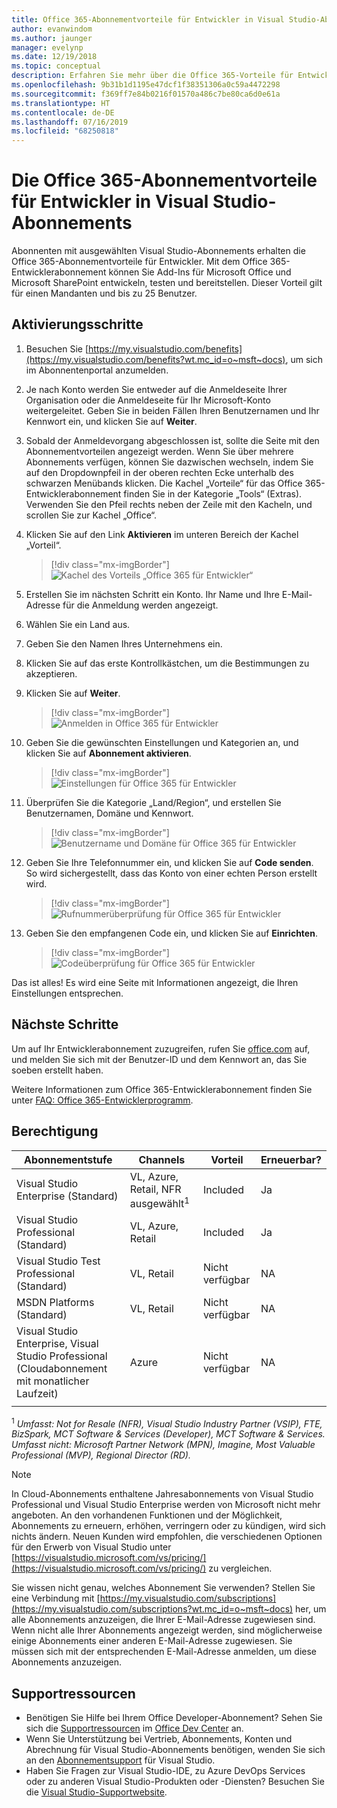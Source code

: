 ```yaml
---
title: Office 365-Abonnementvorteile für Entwickler in Visual Studio-Abonnements | Microsoft-Dokumentation
author: evanwindom
ms.author: jaunger
manager: evelynp
ms.date: 12/19/2018
ms.topic: conceptual
description: Erfahren Sie mehr über die Office 365-Vorteile für Entwickler, die in Ihrem Visual Studio-Abonnement enthalten sind.
ms.openlocfilehash: 9b31b1d1195e47dcf1f38351306a0c59a4472298
ms.sourcegitcommit: f369ff7e84b0216f01570a486c7be80ca6d0e61a
ms.translationtype: HT
ms.contentlocale: de-DE
ms.lasthandoff: 07/16/2019
ms.locfileid: "68250818"
---
```

# <a name="the-office-365-developer-subscription-benefit-in-visual-studio-subscriptions"></a>Die Office 365-Abonnementvorteile für Entwickler in Visual Studio-Abonnements

Abonnenten mit ausgewählten Visual Studio-Abonnements erhalten die Office 365-Abonnementvorteile für Entwickler.  Mit dem Office 365-Entwicklerabonnement können Sie Add-Ins für Microsoft Office und Microsoft SharePoint entwickeln, testen und bereitstellen.  Dieser Vorteil gilt für einen Mandanten und bis zu 25 Benutzer.

## <a name="activation-steps"></a>Aktivierungsschritte

1. Besuchen Sie [https://my.visualstudio.com/benefits](https://my.visualstudio.com/benefits?wt.mc_id=o~msft~docs), um sich im Abonnentenportal anzumelden.

2. Je nach Konto werden Sie entweder auf die Anmeldeseite Ihrer Organisation oder die Anmeldeseite für Ihr Microsoft-Konto weitergeleitet.   Geben Sie in beiden Fällen Ihren Benutzernamen und Ihr Kennwort ein, und klicken Sie auf **Weiter**.

3. Sobald der Anmeldevorgang abgeschlossen ist, sollte die Seite mit den Abonnementvorteilen angezeigt werden.  Wenn Sie über mehrere Abonnements verfügen, können Sie dazwischen wechseln, indem Sie auf den Dropdownpfeil in der oberen rechten Ecke unterhalb des schwarzen Menübands klicken.  Die Kachel „Vorteile“ für das Office 365-Entwicklerabonnement finden Sie in der Kategorie „Tools“ (Extras).  Verwenden Sie den Pfeil rechts neben der Zeile mit den Kacheln, und scrollen Sie zur Kachel „Office“.

4. Klicken Sie auf den Link **Aktivieren** im unteren Bereich der Kachel „Vorteil“.
   > [!div class="mx-imgBorder"]
   > ![Kachel des Vorteils „Office 365 für Entwickler“](_img/vs-office-dev/vs-office-dev-tile.png)

5. Erstellen Sie im nächsten Schritt ein Konto.  Ihr Name und Ihre E-Mail-Adresse für die Anmeldung werden angezeigt.
6. Wählen Sie ein Land aus.
7. Geben Sie den Namen Ihres Unternehmens ein.
8. Klicken Sie auf das erste Kontrollkästchen, um die Bestimmungen zu akzeptieren.
9. Klicken Sie auf **Weiter**.
   > [!div class="mx-imgBorder"]
   > ![Anmelden in Office 365 für Entwickler](_img/vs-office-dev/vs-office-dev-signup.png)

10. Geben Sie die gewünschten Einstellungen und Kategorien an, und klicken Sie auf **Abonnement aktivieren**.
    > [!div class="mx-imgBorder"]
    > ![Einstellungen für Office 365 für Entwickler](_img/vs-office-dev/vs-office-dev-preferences.png)

11. Überprüfen Sie die Kategorie „Land/Region“, und erstellen Sie Benutzernamen, Domäne und Kennwort.
    > [!div class="mx-imgBorder"]
    > ![Benutzername und Domäne für Office 365 für Entwickler](_img/vs-office-dev/vs-office-dev-domain.png)

12. Geben Sie Ihre Telefonnummer ein, und klicken Sie auf **Code senden**.  So wird sichergestellt, dass das Konto von einer echten Person erstellt wird.
    > [!div class="mx-imgBorder"]
    > ![Rufnummerüberprüfung für Office 365 für Entwickler](_img/vs-office-dev/vs-office-dev-send-code.png)

13. Geben Sie den empfangenen Code ein, und klicken Sie auf **Einrichten**.
    > [!div class="mx-imgBorder"]
    > ![Codeüberprüfung für Office 365 für Entwickler](_img/vs-office-dev/vs-office-dev-setup.png)

Das ist alles!  Es wird eine Seite mit Informationen angezeigt, die Ihren Einstellungen entsprechen.

## <a name="next-steps"></a>Nächste Schritte

Um auf Ihr Entwicklerabonnement zuzugreifen, rufen Sie [office.com](https://www.office.com) auf, und melden Sie sich mit der Benutzer-ID und dem Kennwort an, das Sie soeben erstellt haben.

Weitere Informationen zum Office 365-Entwicklerabonnement finden Sie unter [FAQ: Office 365-Entwicklerprogramm](/office/developer-program/office-365-developer-program-faq).

## <a name="eligibility"></a>Berechtigung

| Abonnementstufe                                                 |     Channels                                            | Vorteil                                                          | Erneuerbar?    |
|--------------------------------------------------------------------|---------------------------------------------------------|------------------------------------------------------------------|---------------|
| Visual Studio Enterprise (Standard)   | VL, Azure, Retail, NFR ausgewählt<sup>1</sup> | Included      |  Ja          |
| Visual Studio Professional (Standard) | VL, Azure, Retail                                       | Included                                                            |Ja         |
| Visual Studio Test Professional (Standard)                         | VL, Retail                                              | Nicht verfügbar                                             |  NA         |
| MSDN Platforms (Standard)                                          | VL, Retail                                              | Nicht verfügbar                                              | NA         |
| Visual Studio Enterprise, Visual Studio Professional (Cloudabonnement mit monatlicher Laufzeit) | Azure                                       | Nicht verfügbar                                                           |NA|
||

<sup>1</sup> *Umfasst:  Not for Resale (NFR), Visual Studio Industry Partner (VSIP), FTE, BizSpark, MCT Software & Services (Developer), MCT Software & Services.  Umfasst nicht:  Microsoft Partner Network (MPN), Imagine, Most Valuable Professional (MVP), Regional Director (RD).*

> [!NOTE]
> In Cloud-Abonnements enthaltene Jahresabonnements von Visual Studio Professional und Visual Studio Enterprise werden von Microsoft nicht mehr angeboten. An den vorhandenen Funktionen und der Möglichkeit, Abonnements zu erneuern, erhöhen, verringern oder zu kündigen, wird sich nichts ändern. Neuen Kunden wird empfohlen, die verschiedenen Optionen für den Erwerb von Visual Studio unter [https://visualstudio.microsoft.com/vs/pricing/](https://visualstudio.microsoft.com/vs/pricing/) zu vergleichen.

Sie wissen nicht genau, welches Abonnement Sie verwenden?  Stellen Sie eine Verbindung mit [https://my.visualstudio.com/subscriptions](https://my.visualstudio.com/subscriptions?wt.mc_id=o~msft~docs) her, um alle Abonnements anzuzeigen, die Ihrer E-Mail-Adresse zugewiesen sind. Wenn nicht alle Ihrer Abonnements angezeigt werden, sind möglicherweise einige Abonnements einer anderen E-Mail-Adresse zugewiesen.  Sie müssen sich mit der entsprechenden E-Mail-Adresse anmelden, um diese Abonnements anzuzeigen.

## <a name="support-resources"></a>Supportressourcen

- Benötigen Sie Hilfe bei Ihrem Office Developer-Abonnement? Sehen Sie sich die [Supportressourcen](https://developer.microsoft.com/office/docs#officecommunity) im [Office Dev Center](https://developer.microsoft.com/office) an.
- Wenn Sie Unterstützung bei Vertrieb, Abonnements, Konten und Abrechnung für Visual Studio-Abonnements benötigen, wenden Sie sich an den [Abonnementsupport](https://visualstudio.microsoft.com/subscriptions/support/) für Visual Studio.
- Haben Sie Fragen zur Visual Studio-IDE, zu Azure DevOps Services oder zu anderen Visual Studio-Produkten oder -Diensten?  Besuchen Sie die [Visual Studio-Supportwebsite](https://visualstudio.microsoft.com/support/).
